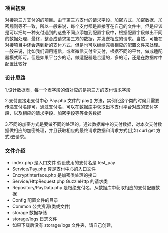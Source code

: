 ### 项目初衷

对接第三方支付的的项目。由于第三方支付的请求字段、加密方式、加密数据、加密规则等不一致，所以一般来说，每个支付都是直接写在自己的文件中。但是应该是可以把每一种支付遇到的这些不同点添加到配置字段中，根据配置字段做出不同的数据处理，最终，整合成请求第三方的数据，并发送相应的请求。当然，可能在对接项目中还会遇到新的支付方式，但是也可以继续完善相应的配置文件来处理。一般来说，比如我们调用短信，或者微信支付宝支付，根据不同的平台，做成适配器模式即可。但是如果平台少的话，做适配器是合适的，多的话，还是在数据库中配置比较好

### 设计思路
1.设计数据表，每一个表字段的值对应的是第三方的支付请求字段

2.支付直接走支付中心 Pay.php 文件的 pay() 方法，实例化这个类的时候只需要传递支付名即可，通过支付名，可以在数据库中获取出本支付平台对应的支付字段，以及相应的请求字段、加密字段等等业务数据

3.不同的加密方式是要做不同的处理的。通过数据库中的支付数据，对本次支付数据做相应的加密处理，并且获取相应的最终请求数据和请求方式(比如 curl get 方式)去请求。

### 文件介绍
- index.php 是入口文件 假设使用的支付名是 test_pay
- Service/Pay.php 算是支付中心的入口文件
- EncryptInterface.php 是加密类处理的接口
- Service/HttpRequest.php GuzzleHttp 的请求类
- Repository/PayData.php  是根绝支付名，从数据库中获取相应的支付配置数据
- Config 配置文件的目录
- Common 公共资源(类或文件)
- storage 数据存储
- storage/logs 日志文件
- 如果下载后没有 storage/logs 文件夹，请自己创建,
